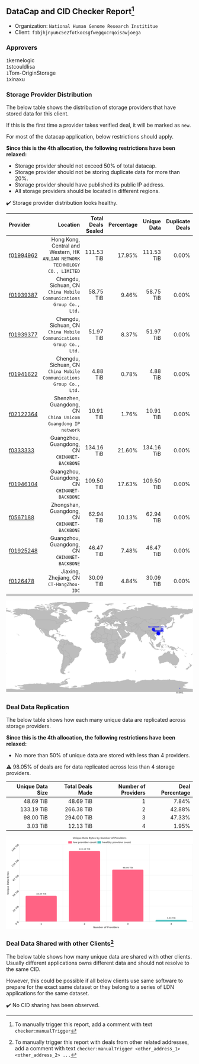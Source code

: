 ## DataCap and CID Checker Report[^1]
 - Organization: `National Human Genome Research Instititue`
 - Client: `f1bjhjnyu6c5e2fotkocsgfwegqxcrqoisawjoega`
### Approvers
`1`kernelogic<br/>`1`stcouldlisa<br/>`1`Tom-OriginStorage<br/>`1`xinaxu

### Storage Provider Distribution
The below table shows the distribution of storage providers that have stored data for this client.

If this is the first time a provider takes verified deal, it will be marked as `new`.

For most of the datacap application, below restrictions should apply.

**Since this is the 4th allocation, the following restrictions have been relaxed:**
 - Storage provider should not exceed 50% of total datacap.
 - Storage provider should not be storing duplicate data for more than 20%.
 - Storage provider should have published its public IP address.
 - All storage providers should be located in different regions.

✔️ Storage provider distribution looks healthy.

| Provider                                              |                                                                        Location | Total Deals Sealed | Percentage | Unique Data | Duplicate Deals |
| :---------------------------------------------------- | ------------------------------------------------------------------------------: | -----------------: | ---------: | ----------: | --------------: |
| [f01994962](https://filfox.info/en/address/f01994962) | Hong Kong, Central and Western, HK<br/>`ANLIAN NETWORK TECHNOLOGY CO., LIMITED` |         111.53 TiB |     17.95% |  111.53 TiB |           0.00% |
| [f01939387](https://filfox.info/en/address/f01939387) |          Chengdu, Sichuan, CN<br/>`China Mobile Communications Group Co., Ltd.` |          58.75 TiB |      9.46% |   58.75 TiB |           0.00% |
| [f01939377](https://filfox.info/en/address/f01939377) |          Chengdu, Sichuan, CN<br/>`China Mobile Communications Group Co., Ltd.` |          51.97 TiB |      8.37% |   51.97 TiB |           0.00% |
| [f01941622](https://filfox.info/en/address/f01941622) |          Chengdu, Sichuan, CN<br/>`China Mobile Communications Group Co., Ltd.` |           4.88 TiB |      0.78% |    4.88 TiB |           0.00% |
| [f02122364](https://filfox.info/en/address/f02122364) |                 Shenzhen, Guangdong, CN<br/>`China Unicom Guangdong IP network` |          10.91 TiB |      1.76% |   10.91 TiB |           0.00% |
| [f0333333](https://filfox.info/en/address/f0333333)   |                                Guangzhou, Guangdong, CN<br/>`CHINANET-BACKBONE` |         134.16 TiB |     21.60% |  134.16 TiB |           0.00% |
| [f01946104](https://filfox.info/en/address/f01946104) |                                Guangzhou, Guangdong, CN<br/>`CHINANET-BACKBONE` |         109.50 TiB |     17.63% |  109.50 TiB |           0.00% |
| [f0567188](https://filfox.info/en/address/f0567188)   |                                Zhongshan, Guangdong, CN<br/>`CHINANET-BACKBONE` |          62.94 TiB |     10.13% |   62.94 TiB |           0.00% |
| [f01925248](https://filfox.info/en/address/f01925248) |                                Guangzhou, Guangdong, CN<br/>`CHINANET-BACKBONE` |          46.47 TiB |      7.48% |   46.47 TiB |           0.00% |
| [f0126478](https://filfox.info/en/address/f0126478)   |                                     Jiaxing, Zhejiang, CN<br/>`CT-HangZhou-IDC` |          30.09 TiB |      4.84% |   30.09 TiB |           0.00% |

<img src="https://raw.githubusercontent.com/data-preservation-programs/filplus-checker-assets/main/filecoin-project/filecoin-plus-large-datasets/issues/1644/1685451331557.png"/>

### Deal Data Replication
The below table shows how each many unique data are replicated across storage providers.


**Since this is the 4th allocation, the following restrictions have been relaxed:**
- No more than 50% of unique data are stored with less than 4 providers.

⚠️ 98.05% of deals are for data replicated across less than 4 storage providers.

| Unique Data Size | Total Deals Made | Number of Providers | Deal Percentage |
| ---------------: | ---------------: | ------------------: | --------------: |
|        48.69 TiB |        48.69 TiB |                   1 |           7.84% |
|       133.19 TiB |       266.38 TiB |                   2 |          42.88% |
|        98.00 TiB |       294.00 TiB |                   3 |          47.33% |
|         3.03 TiB |        12.13 TiB |                   4 |           1.95% |

<img src="https://raw.githubusercontent.com/data-preservation-programs/filplus-checker-assets/main/filecoin-project/filecoin-plus-large-datasets/issues/1644/1685451332451.png"/>

### Deal Data Shared with other Clients[^3]
The below table shows how many unique data are shared with other clients.
Usually different applications owns different data and should not resolve to the same CID.

However, this could be possible if all below clients use same software to prepare for the exact same dataset or they belong to a series of LDN applications for the same dataset.

✔️ No CID sharing has been observed.

[^1]: To manually trigger this report, add a comment with text `checker:manualTrigger`

[^2]: Deals from those addresses are combined into this report as they are specified with `checker:manualTrigger`

[^3]: To manually trigger this report with deals from other related addresses, add a comment with text `checker:manualTrigger <other_address_1> <other_address_2> ...`

